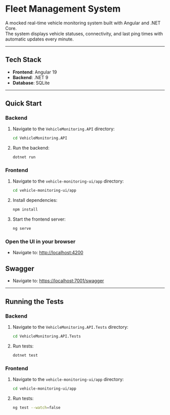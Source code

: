 # Fleet Management System

A mocked real-time vehicle monitoring system built with Angular and .NET Core.  
The system displays vehicle statuses, connectivity, and last ping times with automatic updates every minute.

---

## Tech Stack

- **Frontend**: Angular 19
- **Backend**: .NET 9
- **Database**: SQLite

---

## Quick Start

### Backend
1. Navigate to the `VehicleMonitoring.API` directory:
   ```bash
   cd VehicleMonitoring.API
   ```
2. Run the backend:
   ```bash
   dotnet run
   ```

### Frontend
1. Navigate to the `vehicle-monitoring-ui/app` directory:
   ```bash
   cd vehicle-monitoring-ui/app
   ```
2. Install dependencies:
   ```bash
   npm install
   ```
3. Start the frontend server:
   ```bash
   ng serve
   ```

### Open the UI in your browser
- Navigate to: [http://localhost:4200](http://localhost:4200)

## Swagger
- Navigate to: [https://localhost:7001/swagger](https://localhost:7001/swagger)

---

## Running the Tests

### Backend
1. Navigate to the `VehicleMonitoring.API.Tests` directory:
   ```bash
   cd VehicleMonitoring.API.Tests
   ```
2. Run tests:
   ```bash
   dotnet test
   ```

### Frontend
1. Navigate to the `vehicle-monitoring-ui/app` directory:
   ```bash
   cd vehicle-monitoring-ui/app
   ```
2. Run tests:
   ```bash
   ng test --watch=false
   ```
